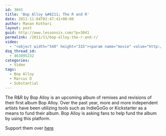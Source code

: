 ```yaml
---
id: 3041
title: 'Bop Alloy &#8211; The R and R'
date: 2011-11-04T02:47:41+00:00
author: Manan Kothari
layout: post
guid: http://www.lessonsix.com/?p=3041
permalink: /2011/11/bop-alloy-the-r-and-r/
video:
  - '<object width="540" height="315"><param name="movie" value="http://www.youtube.com/v/_c-flzXlrls?version=3&amp;hl=en_US&amp;rel=0"></param><param name="allowFullScreen" value="true"></param><param name="allowscriptaccess" value="always"></param><embed src="http://www.youtube.com/v/_c-flzXlrls?version=3&amp;hl=en_US&amp;rel=0" type="application/x-shockwave-flash" width="560" height="315" allowscriptaccess="always" allowfullscreen="true"></embed></object>'
dsq_thread_id:
  - 463895232
categories:
  - Video
tags:
  - Bop Alloy
  - Marcus D
  - Substantial
---
```

The R&R by Bop Alloy is an upcoming album of remixes and revisions of their first album Bop Alloy. Over the past year, more and more independent artists have been utilizing tools such as IndieGoGo or Kickstarter as a means to fund their album. Bop Alloy is asking fans to help fund the album by using this platform.

Support them over [here](http://www.indiegogo.com/The-R-and-R)
